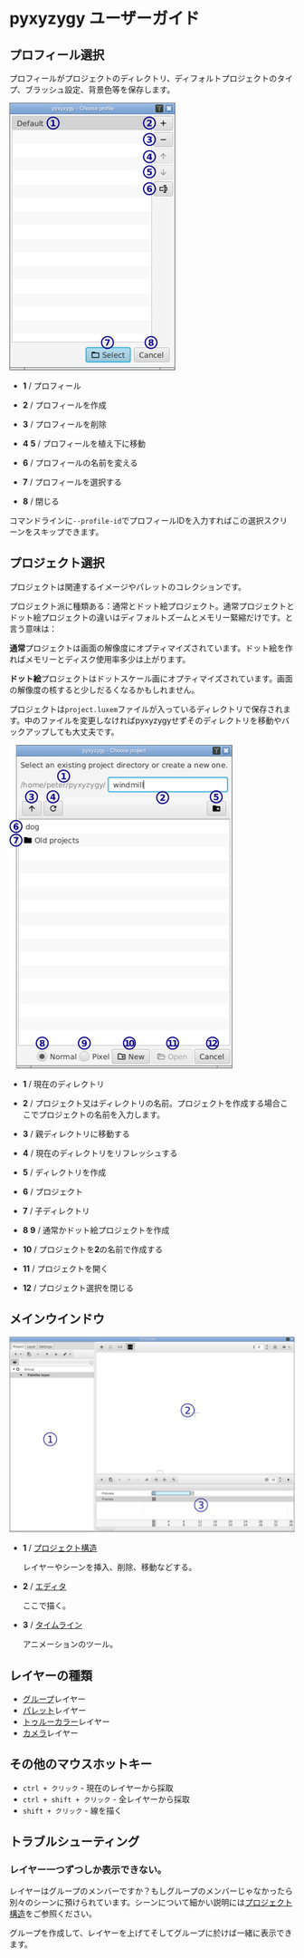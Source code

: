# pyxyzygy ユーザーガイド

## プロフィール選択

プロフィールがプロジェクトのディレクトリ、ディフォルトプロジェクトのタイプ、ブラッシュ設定、背景色等を保存します。

![Profile select](../../docs/newprofile.jpg)

- **1** / プロフィール

- **2** / プロフィールを作成

- **3** / プロフィールを削除

- **4** **5** / プロフィールを植え下に移動

- **6** / プロフィールの名前を変える

- **7** / プロフィールを選択する

- **8** / 閉じる

コマンドラインに`--profile-id`でプロフィールIDを入力すればこの選択スクリーンをスキップできます。

## プロジェクト選択

プロジェクトは関連するイメージやパレットのコレクションです。

プロジェクト派に種類ある：通常とドット絵プロジェクト。通常プロジェクトとドット絵プロジェクトの違いはディフォルトズームとメモリー緊縮だけです。と言う意味は：

**通常**プロジェクトは画面の解像度にオプティマイズされています。ドット絵を作ればメモリーとディスク使用率多少は上がります。

**ドット絵**プロジェクトはドットスケール画にオプティマイズされています。画面の解像度の核すると少しだるくなるかもしれません。

プロジェクトは`project.luxem`ファイルが入っているディレクトリで保存されます。中のファイルを変更しなければpyxyzygyせずそのディレクトリを移動やバックアップしても大丈夫です。

![Project selection](../../docs/newproject.jpg)

- **1** /  現在のディレクトリ

- **2** / プロジェクト又はディレクトリの名前。プロジェクトを作成する場合ここでプロジェクトの名前を入力します。

- **3** / 親ディレクトリに移動する

- **4** / 現在のディレクトリをリフレッシュする

- **5** / ディレクトリを作成

- **6** / プロジェクト

- **7** / 子ディレクトリ

- **8** **9** / 通常かドット絵プロジェクトを作成

- **10** / プロジェクトを**2**の名前で作成する

- **11** / プロジェクトを開く

- **12** / プロジェクト選択を閉じる

## メインウインドウ

![Main window](../../docs/mainwindow.jpg)

- **1** / [プロジェクト構造](project_section.md)

    レイヤーやシーンを挿入、削除、移動などする。

- **2** / [エディタ](editor_section.md)

    ここで描く。

- **3** / [タイムライン](timeline_section.md)

    アニメーションのツール。

## レイヤーの種類

- [グループ](group_layer.md)レイヤー
- [パレット](palette_layer.md)レイヤー
- [トゥルーカラー](true_color_layer.md)レイヤー
- [カメラ](camera_layer.md)レイヤー

## その他のマウスホットキー

- `ctrl + クリック` - 現在のレイヤーから採取
- `ctrl + shift + クリック` - 全レイヤーから採取
- `shift + クリック` - 線を描く

## トラブルシューティング

### レイヤー一つずつしか表示できない。

レイヤーはグループのメンバーですか？もしグループのメンバーじゃなかったら別々のシーンに預けられています。シーンについて細かい説明には[プロジェクト構造](project_section.md)をご参照ください。

グループを作成して、レイヤーを上げてそしてグループに於けば一緒に表示できます。
